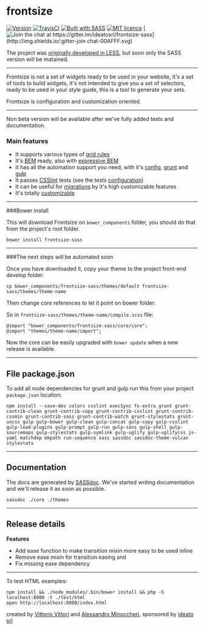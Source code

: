 frontsize
=========

[![Version](http://img.shields.io/:version-3.11.60-E7C04B.svg)][release]
[![TravisCI](https://travis-ci.org/ideatosrl/frontsize-sass.svg?branch=master)](https://travis-ci.org/ideatosrl/frontsize-sass/builds)
[![Built with SASS](http://img.shields.io/:language-SASS-ff6799.svg)](http://badges.github.io/badgerbadgerbadger/)
[![MIT licence](http://img.shields.io/:license-MIT-00AFFF.svg)](https://github.com/ideatosrl/frontsize-sass/blob/master/LICENSE.md)
[![Join the chat at https://gitter.im/ideatosrl/frontsize-sass](http://img.shields.io/:gitter-join chat-00AFFF.svg)](https://gitter.im/ideatosrl/frontsize-sass?utm_source=badge&utm_medium=badge&utm_campaign=pr-badge&utm_content=badge)

The project was [originally developed in LESS][less], but soon only the SASS version will be matained.

---

Frontsize is not a set of widgets ready to be used in your website, it's a set of tools to build widgets, it's not intended to give you a set of selectors, ready to be used in your style guide, this is a tool to generate your sets.

Frontsize is configuration and customization oriented.

---

Non beta version will be available after we've fully added tests and documentation.

### Main features

- It supports various types of [grid rules][grids]
- It's [BEM][bem] ready, also with [expressive BEM][bem_expressive]
- It has all the automation support you need, with it's [config][automation_config], [grunt][automation_grunt] and [gulp][automation_gulp]
- It passes [CSSlint][csslint] tests (see the tests [configuration][csslintc])
- It can be useful for [migrations][migration] by it's high customizable features
- It's totally [customizable][app]

---

###Bower install

This will download Frontsize on `bower_components` folder, you should do that from the project's root folder.

```
bower install frontsize-sass
```

---

###The next steps will be automated soon

Once you have downloaded it, copy your theme to the project front-end develop folder:

```
cp bower_components/frontsize-sass/themes/default frontsize-sass/themes/theme-name
```

Then change core references to let it point on bower folder:

So in `frontsize-sass/themes/theme-name/compile.scss` file:

```
@import "bower_components/frontsize-sass/core/core";
@import "themes/theme-name/import";
```


Now the core can be easily upgraded with `bower update` when a new release is available.

---

File package.json
---

To add all node dependencies for grunt and gulp run this from your project `package.json` location:

```
npm install --save-dev colors csslint execSync fs-extra grunt grunt-contrib-clean grunt-contrib-copy grunt-contrib-csslint grunt-contrib-cssmin grunt-contrib-sass grunt-contrib-watch grunt-stylestats grunt-uncss gulp gulp-bower gulp-clean gulp-concat gulp-copy gulp-csslint gulp-load-plugins gulp-prompt gulp-run gulp-sass gulp-shell gulp-sourcemaps gulp-stylestats gulp-symlink gulp-uglify gulp-uglifycss js-yaml matchdep mkpath run-sequence sass sassdoc sassdoc-theme-vulcan stylestats
```

---

Documentation
---

The docs are generated by [SASSdoc][sassdoc].
We've started writing documentation and we'll release it as soon as possible.

```
sassdoc ./core ./themes
```

---

Release details
---

**Features**
- Add ease function to make transition mixin more easy to be used inline
- Remove ease mixin for transition easing and
- Fix missing ease dependency

---

To test HTML examples:

```
npm install && ./node_modules/.bin/bower install && php -S localhost:8000 -t ./test/html
open http://localhost:8000/index.html
```

created by [Vittorio Vittori][vitto] and [Alessandro Minoccheri][minompi], sponsored by [ideato srl][ideato]

[app]:               https://github.com/ideatosrl/frontsize-sass/blob/master/themes/default/app.scss
[csslint]:           https://github.com/CSSLint/csslint
[csslintc]:          https://github.com/ideatosrl/frontsize-sass/blob/master/.csslintrc
[bem]:               https://github.com/ideatosrl/frontsize-sass/blob/master/core/components/bem.scss
[bem_expressive]:    https://github.com/ideatosrl/frontsize-sass/blob/master/core/components/bem-expressive.scss
[docs]:              https://github.com/ideatosrl/frontsize-less/wiki
[automation_config]: https://github.com/ideatosrl/frontsize-sass/blob/master/frontsize.yml.dist
[automation_gulp]:   https://github.com/ideatosrl/frontsize-sass/blob/master/gulpfile.js
[automation_grunt]:  https://github.com/ideatosrl/frontsize-sass/blob/master/Gruntfile.js
[grids]:             https://github.com/ideatosrl/frontsize-sass/tree/master/core/grids
[ideato]:            http://www.ideato.it
[migration]:         https://gist.github.com/vitto/9b7dfc40ef710470fed1
[minompi]:           https://twitter.com/minompi
[sass]:              https://github.com/ideatosrl/frontsize-sass
[less]:              https://github.com/ideatosrl/frontsize-less
[site]:              http://frontsize.com
[vitto]:             https://twitter.com/vttrx
[sassdoc]:           http://sassdoc.com/
[release]:           https://github.com/ideatosrl/frontsize-sass/releases/tag/3.11.60
